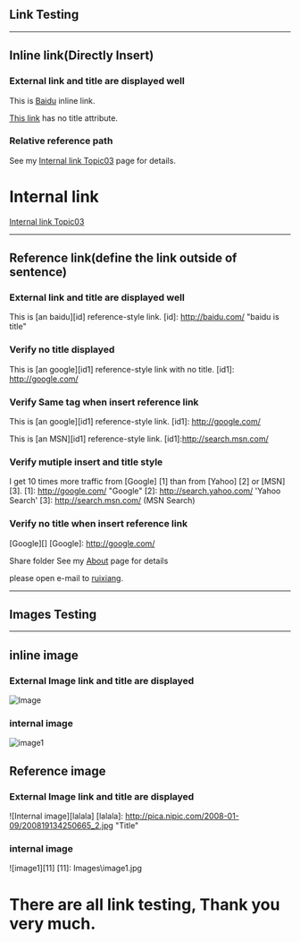 ## Link Testing
***
## Inline link(Directly Insert)
### External link and title are displayed well
This is [Baidu](http://baidu.com/ "Baidu") inline link.

[This link](http://baidu.com/) has no title attribute.

### Relative reference path
See my [Internal link Topic03](Topic03.md) page for details.

# Internal link
[Internal link Topic03](Topic03.md)

***
## Reference link(define the link outside of sentence)
### External link and title are displayed well
This is [an baidu][id] reference-style link.
[id]: http://baidu.com/  "baidu is title"

### Verify no title displayed
This is [an google][id1] reference-style link with no title.
[id1]: http://google.com/ 

### Verify Same tag when insert reference link
This is [an google][id1] reference-style link.
[id1]: http://google.com/ 

This is [an MSN][id1] reference-style link.
[id1]:http://search.msn.com/  

### Verify mutiple insert and title style
I get 10 times more traffic from [Google] [1] than from
[Yahoo] [2] or [MSN] [3].
  [1]: http://google.com/        "Google"
  [2]: http://search.yahoo.com/   'Yahoo Search'
  [3]: http://search.msn.com/    (MSN Search)

### Verify no title when insert reference link
[Google][]
[Google]: http://google.com/


Share folder
See my [About](//v-rukang/path) page for details


please open e-mail to [ruixiang](v-rukang@microsoft.com).

***
## Images Testing 
***
## inline image
### External Image link and title are displayed
![Image](http://pica.nipic.com/2008-01-09/200819134250665_2.jpg "Title")

### internal image 
![image1](Images\image1.jpg)

## Reference image
### External Image link and title are displayed
 ![Internal image][lalala]
[lalala]: http://pica.nipic.com/2008-01-09/200819134250665_2.jpg "Title"
 
###  internal image 
![image1][11]
 [11]: Images\image1.jpg

# There are all link testing, Thank you very much.
